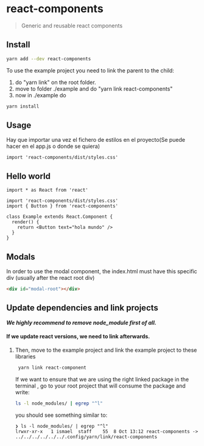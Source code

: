 # react-components

> Generic and reusable react components

## Install

```bash
yarn add --dev react-components
```

To use the example project you need to link the parent to the child:

1. do "yarn link" on the root folder.
2. move to folder ./example and do "yarn link react-components"
3. now in ./example do

```bash
yarn install
```

## Usage

Hay que importar una vez el fichero de estilos en el proyecto(Se puede hacer en el app.js o donde se quiera)

```tsx
import 'react-components/dist/styles.css'
```

## Hello world

```tsx
import * as React from 'react'

import 'react-components/dist/styles.css'
import { Button } from 'react-components'

class Example extends React.Component {
  render() {
    return <Button text="hola mundo" />
  }
}
```

## Modals

In order to use the modal component, the index.html must have this specific div (usually after the react root div)

```html
<div id="modal-root"></div>
```

## Update dependencies and link projects

**_We highly recommend to remove node_module first of all._**

#### If we update react versions, we need to link afterwards.

1. Then, move to the example project and link the example project to these libraries
   ```bash
    yarn link react-component
   ```
   If we want to ensure that we are using the right linked package in the terminal , go to your root project that will consume the package and write:
   ```bash
   ls -l node_modules/ | egrep "^l"
   ```
   you should see something similar to:
   ```
   ❯ ls -l node_modules/ | egrep "^l"
   lrwxr-xr-x   1 ismael  staff    55  8 Oct 13:12 react-components -> ../../../../../../.config/yarn/link/react-components
   ```
